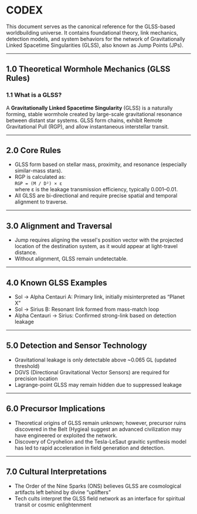 # CODEX

This document serves as the canonical reference for the GLSS-based worldbuilding universe. It contains foundational theory, link mechanics, detection models, and system behaviors for the network of Gravitationally Linked Spacetime Singularities (GLSS), also known as Jump Points (JPs).

---

## 1.0 Theoretical Wormhole Mechanics (GLSS Rules)

### 1.1 What is a GLSS?
A **Gravitationally Linked Spacetime Singularity** (GLSS) is a naturally forming, stable wormhole created by large-scale gravitational resonance between distant star systems. GLSS form chains, exhibit Remote Gravitational Pull (RGP), and allow instantaneous interstellar transit.

---

## 2.0 Core Rules

- GLSS form based on stellar mass, proximity, and resonance (especially similar-mass stars).
- RGP is calculated as:  
  `RGP = (M / D²) × ε`  
  where ε is the leakage transmission efficiency, typically 0.001–0.01.
- All GLSS are bi-directional and require precise spatial and temporal alignment to traverse.

---

## 3.0 Alignment and Traversal

- Jump requires aligning the vessel's position vector with the projected location of the destination system, as it would appear at light-travel distance.
- Without alignment, GLSS remain undetectable.

---

## 4.0 Known GLSS Examples

- Sol → Alpha Centauri A: Primary link, initially misinterpreted as “Planet X”
- Sol → Sirius B: Resonant link formed from mass-match loop
- Alpha Centauri → Sirius: Confirmed strong-link based on detection leakage

---

## 5.0 Detection and Sensor Technology

- Gravitational leakage is only detectable above ~0.065 GL (updated threshold)
- DGVS (Directional Gravitational Vector Sensors) are required for precision location
- Lagrange-point GLSS may remain hidden due to suppressed leakage

---

## 6.0 Precursor Implications

- Theoretical origins of GLSS remain unknown; however, precursor ruins discovered in the Belt (Hygiea) suggest an advanced civilization may have engineered or exploited the network.
- Discovery of Cryohelion and the Tesla-LeSaut gravitic synthesis model has led to rapid acceleration in field generation and detection.

---

## 7.0 Cultural Interpretations

- The Order of the Nine Sparks (ONS) believes GLSS are cosmological artifacts left behind by divine “uplifters”
- Tech cults interpret the GLSS field network as an interface for spiritual transit or cosmic enlightenment

